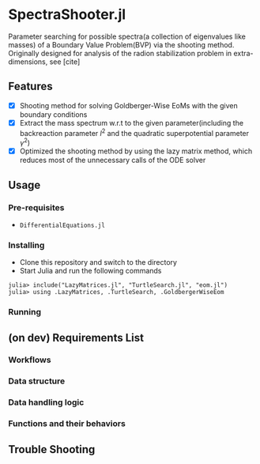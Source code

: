 # SpectraShooter.jl
Parameter searching for possible spectra(a collection of eigenvalues like masses) of a Boundary Value Problem(BVP) via the shooting method. Originally designed for analysis of the radion stabilization problem in extra-dimensions, see [cite]
## Features
- [x] Shooting method for solving Goldberger-Wise EoMs with the given boundary conditions
- [x] Extract the mass spectrum w.r.t to the given parameter(including the backreaction parameter $l^2$ and the quadratic superpotential parameter $\gamma^2$)
- [x] Optimized the shooting method by using the lazy matrix method, which reduces most of the unnecessary calls of the ODE solver
## Usage
### Pre-requisites
- `DifferentialEquations.jl`
### Installing
- Clone this repository and switch to the directory
- Start Julia and run the following commands
```jldoctest
julia> include("LazyMatrices.jl", "TurtleSearch.jl", "eom.jl")
julia> using .LazyMatrices, .TurtleSearch, .GoldbergerWiseEom
```

### Running

## (on dev) Requirements List

### Workflows

### Data structure

### Data handling logic
### Functions and their behaviors
## Trouble Shooting